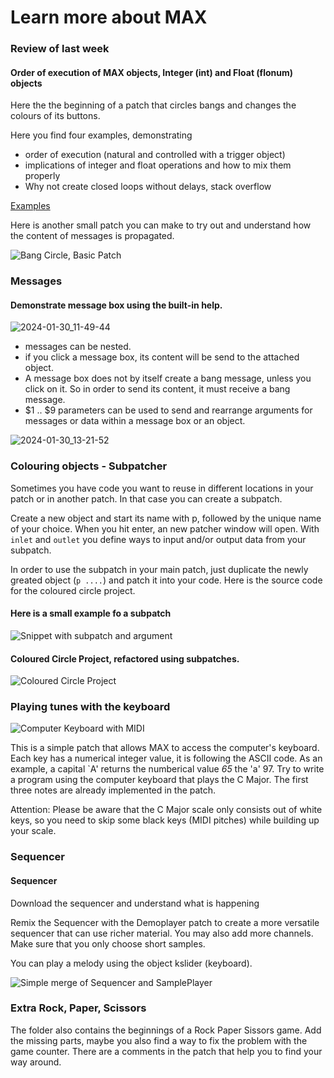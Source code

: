 # Learn more about MAX

### Review of last week

#### Order of execution of MAX objects, Integer (int) and Float (flonum) objects


Here the the beginning of a patch that circles bangs and changes the colours of its buttons.

Here you find four examples, demonstrating 
- order of execution (natural and controlled with a trigger object)
- implications of integer and float operations and how to mix them properly
- Why not create closed loops without delays, stack overflow

[Examples](https://dobrian.github.io/cmp/topics/intro-to-max-and-msp/1.Getting-started-with-Max-and-MSP.html)

Here is another small patch you can make to try out and understand how the content of messages is propagated.

![Bang Circle, Basic Patch](x-devonthink-item://FDF47A62-EC50-43CA-BB44-B514DFDBA47C)

### Messages

#### Demonstrate message box using the built-in help.

![2024-01-30\_11-49-44](https://github.com/mikefromd/MAX-Materials/blob/main/Patches/2024-01-30_11-49-44.png)

- messages can be nested.
- if you click a message box, its content will be send to the attached object.
- A message box does not by itself create a bang message, unless you click on it. So in order to send its content, it must receive a bang message.
- $1 .. $9 parameters can be used to send and rearrange arguments for messages or data within a message box or an object.

![2024-01-30\_13-21-52](https://github.com/mikefromd/MAX-Materials/blob/main/Patches/2024-01-30_13-21-52.png)

### Colouring objects - Subpatcher

Sometimes you have code you want to reuse in different locations in your patch or in another patch. In that case you can create a subpatch.

Create a new object and start its name with p, followed by the unique name of your choice. When you hit enter, an new patcher window will open. With `inlet` and `outlet` you define ways to input and/or output data from your subpatch.

In order to use the subpatch in your main patch, just duplicate the newly greated object (`p ....`) and patch it into your code. Here is the source code for the coloured circle project.

#### Here is a small example fo a subpatch

![Snippet with subpatch and argument](x-devonthink-item://C4C3C68D-4025-4978-857B-E747A1C7F683)


#### Coloured Circle Project, refactored using subpatches.

![Coloured Circle Project](x-devonthink-item://672814DA-6727-4D25-A1AC-4A8CB12BAC51)



### Playing tunes with the keyboard

![Computer Keyboard with MIDI](x-devonthink-item://A04BAD89-A6F0-4F5D-8C27-9345E8DA41E2)

This is a simple patch that allows MAX to access the computer's keyboard. Each key has a numerical integer value, it is following the ASCII code. As an example, a capital `A' returns the numberical value *65* the 'a' 97. Try to write a program using the computer keyboard that plays the C Major. The first three notes are already implemented in the patch. 

Attention: Please be aware that the C Major scale only consists out of white keys, so you need to skip some black keys (MIDI pitches) while building up your scale.


### Sequencer

#### Sequencer

Download the sequencer and understand what is happening

Remix the Sequencer with the Demoplayer patch to create a more versatile sequencer that can use richer material. You may also add more channels. Make sure that you only choose short samples.

You can play a melody using the object kslider (keyboard).

![Simple merge of Sequencer and SamplePlayer](x-devonthink-item://EE3FDF1D-D142-4924-86B7-40E03AE5A9A9)


### Extra Rock, Paper, Scissors

The folder also contains the beginnings of a Rock Paper Sissors game. Add the missing parts, maybe you also find a way to fix the problem with the game counter. There are a comments in the patch that help you to find your way around.
